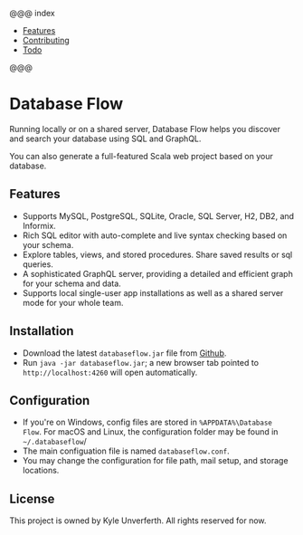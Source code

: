 @@@ index

* [Features](feature/index.md)
* [Contributing](contribute/index.md)
* [Todo](todo.md)

@@@

# Database Flow

Running locally or on a shared server, Database Flow helps you discover and search your database using SQL and GraphQL.

You can also generate a full-featured Scala web project based on your database.

## Features

* Supports MySQL, PostgreSQL, SQLite, Oracle, SQL Server, H2, DB2, and Informix.
* Rich SQL editor with auto-complete and live syntax checking based on your schema.
* Explore tables, views, and stored procedures. Share saved results or sql queries.
* A sophisticated GraphQL server, providing a detailed and efficient graph for your schema and data.
* Supports local single-user app installations as well as a shared server mode for your whole team.   

## Installation

* Download the latest `databaseflow.jar` file from [Github](https://github.com/KyleU/databaseflow/releases).
* Run `java -jar databaseflow.jar`; a new browser tab pointed to `http://localhost:4260` will open automatically. 

## Configuration

* If you're on Windows, config files are stored in `%APPDATA%\Database Flow`. For macOS and Linux, the configuration folder may be found in `~/.databaseflow`/
* The main configuation file is named `databaseflow.conf`.
* You may change the configuration for file path, mail setup, and storage locations.

## License

This project is owned by Kyle Unverferth. All rights reserved for now.
